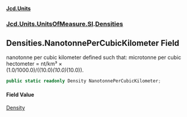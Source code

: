 #### [Jcd.Units](index.md 'index')
### [Jcd.Units.UnitsOfMeasure.SI](Jcd.Units.UnitsOfMeasure.SI.md 'Jcd.Units.UnitsOfMeasure.SI').[Densities](Densities.md 'Jcd.Units.UnitsOfMeasure.SI.Densities')

## Densities.NanotonnePerCubicKilometer Field

nanotonne per cubic kilometer defined such that: microtonne per cubic hectometer = nt/km³ ×  
(1.0/1000.0)/((10.0)*(10.0)*(10.0)).

```csharp
public static readonly Density NanotonnePerCubicKilometer;
```

#### Field Value
[Density](Density.md 'Jcd.Units.UnitTypes.Density')